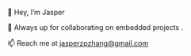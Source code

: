 👋 Hey, I’m Jasper

🤝 Always up for collaborating on embedded projects .

📫 Reach me at jasperzpzhang@gmail.com

<!---
JasperzpZhang/JasperzpZhang is a ✨ special ✨ repository because its `README.md` (this file) appears on your GitHub profile.
You can click the Preview link to take a look at your changes.
--->
